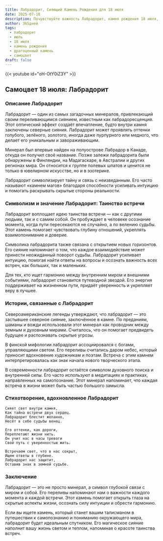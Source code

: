 ```yaml
---
title: Лабрадорит, Сияющий Камень Рождения для 18 июля
date: 2025-07-18
description: Почувствуйте важность Лабрадорит, камня рождения 18 июля, который символизирует Таинство встречи. Пусть его красота и значение осветят ваш день.
author: 365дней
tags:
  - лабрадорит
  - июль
  - 18 июля
  - камень рождения
  - драгоценный камень
  - самоцвет
draft: false
---
```


{{< youtube id="oH-OtY0iZ3Y" >}}

## Самоцвет 18 июля: Лабрадорит

### Описание Лабрадорит

Лабрадорит — один из самых загадочных минералов, привлекающий своим переливающимся сиянием, известным как лабрадоресценция. Этот оптический эффект создаёт впечатление, будто внутри камня заключены северные сияния. Лабрадорит может проявлять оттенки голубого, зелёного, золотого, иногда даже пурпурного или медного, что делает его уникальным и завораживающим.

Минерал был впервые найден на полуострове Лабрадор в Канаде, откуда он получил своё название. Позже залежи лабрадорита были обнаружены в Финляндии, на Мадагаскаре, в Австралии и других регионах мира. Он относится к группе полевых шпатов и ценится не только в ювелирном искусстве, но и в эзотерике.

Лабрадорит символизирует тайну и связь с неизведанным. Его часто называют «камнем магов» благодаря способности усиливать интуицию и помогать раскрывать скрытые стороны реальности.

### Символизм и значение Лабрадорит: Таинство встречи

Лабрадорит воплощает идею таинства встречи — как с другими людьми, так и с самим собой. Он пробуждает в человеке осознание момента, когда пути пересекаются не случайно, а по велению судьбы. Этот камень помогает чувствовать глубину отношений, укреплять взаимопонимание и доверие.

Символика лабрадорита также связана с открытием новых горизонтов. Его сияние напоминает о том, что каждое взаимодействие может принести неожиданный поворот судьбы. Лабрадорит усиливает интуицию, помогая найти ответы на вопросы и осознать важность всех встреч, как больших, так и маленьких.

Для тех, кто ищет гармонию между внутренним миром и внешними событиями, лабрадорит становится путеводной звездой. Его энергия поддерживает на жизненном пути, придаёт уверенность и укрепляет веру в лучшее.

### Истории, связанные с Лабрадорит

Североамериканские легенды утверждают, что лабрадорит — это застывшее северное сияние, заключённое в камне. По преданиям, шаманы и вожди использовали этот минерал как проводник между земным и духовным мирами. Считалось, что он помогает предвидеть будущее и распознавать скрытые угрозы.

В финской мифологии лабрадорит ассоциировался с богами, управляющими светом. Его переливы считались даром небес, который приносит вдохновение художникам и поэтам. Встреча с этим камнем интерпретировалась как знак начала нового творческого этапа.

В современности лабрадорит остаётся символом духовного поиска и внутренней силы. Его часто используют в медитациях и практиках, направленных на самопознание. Этот минерал напоминает, что каждая встреча в жизни может быть частью большого замысла.

### Стихотворение, вдохновленное Лабрадорит

```
Сияет свет внутри камня,  
Как тайна встречи двух сердец.  
Лабрадорит блестит желанно,  
Несёт в себе судьбы венец.

Его оттенки, как дороги,  
Переплетают жизни нить.  
Он учит нас в часы тревоги  
Свой путь с уверенностью жить.

Встречаем свет, что в нас сокрыт,  
Ищем ответы в глубине.  
Лабрадорит нас защитит,  
Оставив знак в земной судьбе.
```

### Заключение

Лабрадорит — это не просто минерал, а символ глубокой связи с миром и собой. Его переливы напоминают нам о важности каждого момента и каждой встречи. Этот камень помогает открыть глаза на скрытые аспекты жизни, осознать силу интуиции и обрести гармонию.

Если вы ищете камень, который станет вашим талисманом в путешествии к самопознанию и пониманию окружающего мира, лабрадорит будет идеальным спутником. Его магическое сияние наполнит вашу жизнь светом и теплом, напоминая о красоте таинства встреч.